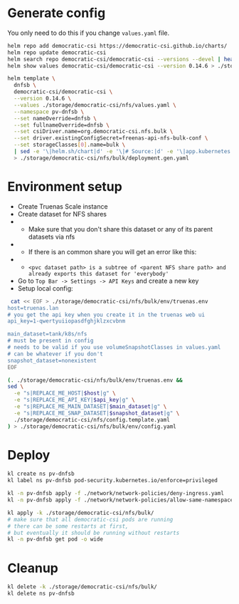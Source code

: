 
# Generate config

You only need to do this if you change `values.yaml` file.

```bash
helm repo add democratic-csi https://democratic-csi.github.io/charts/
helm repo update democratic-csi
helm search repo democratic-csi/democratic-csi --versions --devel | head
helm show values democratic-csi/democratic-csi --version 0.14.6 > ./storage/democratic-csi/default-values.yaml
```

```bash
helm template \
  dnfsb \
  democratic-csi/democratic-csi \
  --version 0.14.6 \
  --values ./storage/democratic-csi/nfs/values.yaml \
  --namespace pv-dnfsb \
  --set nameOverride=dnfsb \
  --set fullnameOverride=dnfsb \
  --set csiDriver.name=org.democratic-csi.nfs.bulk \
  --set driver.existingConfigSecret=freenas-api-nfs-bulk-conf \
  --set storageClasses[0].name=bulk \
  | sed -e '\|helm.sh/chart|d' -e '\|# Source:|d' -e '\|app.kubernetes.io/managed-by: Helm|d' -e '\|app.kubernetes.io/instance:|d' \
  > ./storage/democratic-csi/nfs/bulk/deployment.gen.yaml
```

# Environment setup

- Create Truenas Scale instance
- Create dataset for NFS shares
- - Make sure that you don't share this dataset or any of its parent datasets via nfs
- - If there is an common share you will get an error like this:
- - `<pvc dataset path> is a subtree of <parent NFS share path> and already exports this dataset for 'everybody'`
- Go to `Top Bar -> Settings -> API Keys` and create a new key
- Setup local config:
```bash
 cat << EOF > ./storage/democratic-csi/nfs/bulk/env/truenas.env
host=truenas.lan
# you get the api key when you create it in the truenas web ui
api_key=1-qwertyuiiopasdfghjklzxcvbnm

main_dataset=tank/k8s/nfs
# must be present in config
# needs to be valid if you use volumeSnapshotClasses in values.yaml
# can be whatever if you don't
snapshot_dataset=nonexistent
EOF

(. ./storage/democratic-csi/nfs/bulk/env/truenas.env &&
sed \
  -e "s|REPLACE_ME_HOST|$host|g" \
  -e "s|REPLACE_ME_API_KEY|$api_key|g" \
  -e "s|REPLACE_ME_MAIN_DATASET|$main_dataset|g" \
  -e "s|REPLACE_ME_SNAP_DATASET|$snapshot_dataset|g" \
  ./storage/democratic-csi/nfs/config.template.yaml
) > ./storage/democratic-csi/nfs/bulk/env/config.yaml
```

# Deploy

```bash
kl create ns pv-dnfsb
kl label ns pv-dnfsb pod-security.kubernetes.io/enforce=privileged

kl -n pv-dnfsb apply -f ./network/network-policies/deny-ingress.yaml
kl -n pv-dnfsb apply -f ./network/network-policies/allow-same-namespace.yaml

kl apply -k ./storage/democratic-csi/nfs/bulk/
# make sure that all democratic-csi pods are running
# there can be some restarts at first,
# but eventually it should be running without restarts
kl -n pv-dnfsb get pod -o wide
```

# Cleanup

```bash
kl delete -k ./storage/democratic-csi/nfs/bulk/
kl delete ns pv-dnfsb
```
